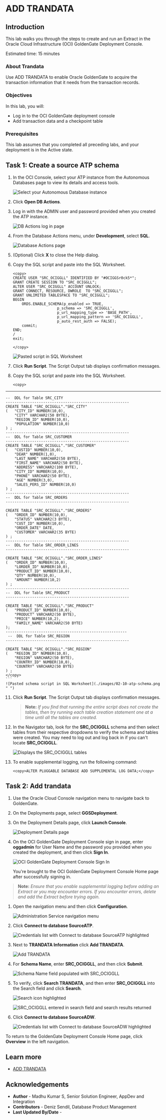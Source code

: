 # ADD TRANDATA

## Introduction

This lab walks you through the steps to create and run an Extract in the Oracle Cloud Infrastructure (OCI) GoldenGate Deployment Console.

Estimated time: 15 minutes

### About Trandata 

Use ADD TRANDATA to enable Oracle GoldenGate to acquire the transaction information that it needs from the transaction records.

### Objectives

In this lab, you will:
* Log in to the OCI GoldenGate deployment console
* Add transaction data and a checkpoint table


### Prerequisites

This lab assumes that you completed all preceding labs, and your deployment is in the Active state.


## Task 1: Create a source ATP schema

1.  In the OCI Console, select your ATP instance from the Autonomous Databases page to view its details and access tools.

    ![Select your Autonomous Database instance](./images/02-03-atp.png " ")

2.  Click **Open DB Actions**.

3.  Log in with the ADMIN user and password provided when you created the ATP instance.

    ![DB Actions log in page](./images/02-05-login.png " ")

4.  From the Database Actions menu, under **Development**, select **SQL**.

    ![Database Actions page](./images/02-06-db-actions.png " ")

5.  (Optional) Click **X** to close the Help dialog.

6.  Copy  the SQL script and paste into the SQL Worksheet.

    ```
    <copy>
    CREATE USER "SRC_OCIGGLL" IDENTIFIED BY "#OCIGGSr0ck5*";
    GRANT CREATE SESSION TO "SRC_OCIGGLL";
    ALTER USER "SRC_OCIGGLL" ACCOUNT UNLOCK;
    GRANT CONNECT, RESOURCE, DWROLE  TO "SRC_OCIGGLL";
    GRANT UNLIMITED TABLESPACE TO "SRC_OCIGGLL";
    BEGIN
        ORDS.ENABLE_SCHEMA(p_enabled => TRUE,
                        p_schema => 'SRC_OCIGGLL',
                        p_url_mapping_type => 'BASE_PATH',
                        p_url_mapping_pattern => 'SRC_OCIGGLL',
                        p_auto_rest_auth => FALSE);
        commit;
    END;
    /
    exit;

    </copy>
    ```

    ![Pasted script in SQL Worksheet](./images/02-08-atp-sql.png " ")

9.  Click **Run Script**. The Script Output tab displays confirmation messages.

10. Copy  the SQL script and paste into the SQL Worksheet.
    ```
    <copy>
--------------------------------------------------------
    --  DDL for Table SRC_CITY
    --------------------------------------------------------
    CREATE TABLE "SRC_OCIGGLL"."SRC_CITY" 
    (   "CITY_ID" NUMBER(10,0), 
        "CITY" VARCHAR2(50 BYTE), 
        "REGION_ID" NUMBER(10,0), 
        "POPULATION" NUMBER(10,0)
    ) ;
    --------------------------------------------------------
    --  DDL for Table SRC_CUSTOMER
    --------------------------------------------------------
    CREATE TABLE "SRC_OCIGGLL"."SRC_CUSTOMER" 
    (	"CUSTID" NUMBER(10,0), 
        "DEAR" NUMBER(1,0), 
        "LAST_NAME" VARCHAR2(50 BYTE), 
        "FIRST_NAME" VARCHAR2(50 BYTE), 
        "ADDRESS" VARCHAR2(100 BYTE), 
        "CITY_ID" NUMBER(10,0), 
        "PHONE" VARCHAR2(50 BYTE), 
        "AGE" NUMBER(3,0), 
        "SALES_PERS_ID" NUMBER(10,0)
    ) ;
    --------------------------------------------------------
    --  DDL for Table SRC_ORDERS
    --------------------------------------------------------

    CREATE TABLE "SRC_OCIGGLL"."SRC_ORDERS" 
    (   "ORDER_ID" NUMBER(10,0), 
        "STATUS" VARCHAR2(3 BYTE), 
        "CUST_ID" NUMBER(10,0), 
        "ORDER_DATE" DATE, 
        "CUSTOMER" VARCHAR2(35 BYTE)
    ) ;
    --------------------------------------------------------
    --  DDL for Table SRC_ORDER_LINES
    --------------------------------------------------------

    CREATE TABLE "SRC_OCIGGLL"."SRC_ORDER_LINES" 
    (   "ORDER_ID" NUMBER(10,0), 
        "LORDER_ID" NUMBER(10,0), 
        "PRODUCT_ID" NUMBER(10,0), 
        "QTY" NUMBER(10,0), 
        "AMOUNT" NUMBER(10,2)
    ) ;
    --------------------------------------------------------
    --  DDL for Table SRC_PRODUCT
    --------------------------------------------------------

    CREATE TABLE "SRC_OCIGGLL"."SRC_PRODUCT" 
    (   "PRODUCT_ID" NUMBER(10,0), 
        "PRODUCT" VARCHAR2(50 BYTE), 
        "PRICE" NUMBER(10,2), 
        "FAMILY_NAME" VARCHAR2(50 BYTE)
    );
    -------------------------------------------------------
     --  DDL for Table SRC_REGION
    --------------------------------------------------------

    CREATE TABLE "SRC_OCIGGLL"."SRC_REGION" 
    (   "REGION_ID" NUMBER(10,0), 
        "REGION" VARCHAR2(50 BYTE), 
        "COUNTRY_ID" NUMBER(10,0), 
        "COUNTRY" VARCHAR2(50 BYTE)
    ) ;
    </copy>
    ```
    ![Pasted schema script in SQL Worksheet](./images/02-10-atp-schema.png " ")

11. Click **Run Script**. The Script Output tab displays confirmation messages.

	>**Note:** *If you find that running the entire script does not create the tables, then try running each table creation statement one at a time until all the tables are created.*

12. In the Navigator tab, look for the **SRC\_OCIGGLL** schema and then select tables from their respective dropdowns to verify the schema and tables were created. You may need to log out and log back in if you can't locate **SRC\_OCIGGLL**.

    ![Displays the SRC\_OCIGGLL tables](./images/02-11-verify.png " ")

13. To enable supplemental logging, run the following command:

    ```
    <copy>ALTER PLUGGABLE DATABASE ADD SUPPLEMENTAL LOG DATA;</copy>
    ```

## Task 2: Add trandata 

1.  Use the Oracle Cloud Console navigation menu to navigate back to GoldenGate.

2.  On the Deployments page, select **GGSDeployment**.

3.  On the Deployment Details page, click **Launch Console**.

    ![Deployment Details page](images/01-03-ggs-launchconsole.png " ")

4.  On the OCI GoldenGate Deployment Console sign in page, enter **oggadmin** for User Name and the password you provided when you created the deployment, and then click **Sign In**.

    ![OCI GoldenGate Deployment Console Sign In](images/01-04.png " ")

    You're brought to the OCI GoldenGate Deployment Console Home page after successfully signing in.

> **Note:** *Ensure that you enable supplemental logging before adding an Extract or you may encounter errors. If you encounter errors, delete and add the Extract before trying again.*

1.  Open the navigation menu and then click **Configuration**.

    ![Administration Service navigation menu](images/02-01-nav-config.png " ")

2.  Click **Connect to database SourceATP**.

    ![Credentials list with Connect to database SourceATP highlighted](images/02-02-connect-source.png " ")

3.  Next to **TRANDATA Information** click **Add TRANDATA**.

    ![Add TRANDATA](images/02-03-trandata.png " ")

4.  For **Schema Name**, enter **SRC\_OCIGGLL**, and then click **Submit**.

    ![Schema Name field populated with SRC_OCIGGLL](images/02-04-schema-name.png " ")

5.  To verify, click **Search TRANDATA**, and then enter **SRC\_OCIGGLL** into the Search field and click **Search**.

    ![Search icon highlighted](images/02-05-search.png " ")

    ![SRC_OCIGGLL entered in search field and search results returned](images/01-05-trandata.png " ")

6.  Click **Connect to database SourceADW**.

    ![Credentials list with Connect to database SourceADW highlighted](images/02-06.png " ")

To return to the GoldenGate Deployment Console Home page, click **Overview** in the left navigation.

## Learn more

* [ADD TRANDATA](https://docs.oracle.com/en/middleware/goldengate/core/21.3/gclir/add-trandata.html)


## Acknowledgements
* **Author** - Madhu Kumar S, Senior Solution Engineer, AppDev and Integration 
* **Contributors** -  Deniz Sendil, Database Product Management
* **Last Updated By/Date** - 
